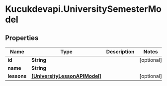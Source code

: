 # Kucukdevapi.UniversitySemesterModel

## Properties

Name | Type | Description | Notes
------------ | ------------- | ------------- | -------------
**id** | **String** |  | [optional] 
**name** | **String** |  | 
**lessons** | [**[UniversityLessonAPIModel]**](UniversityLessonAPIModel.md) |  | [optional] 


